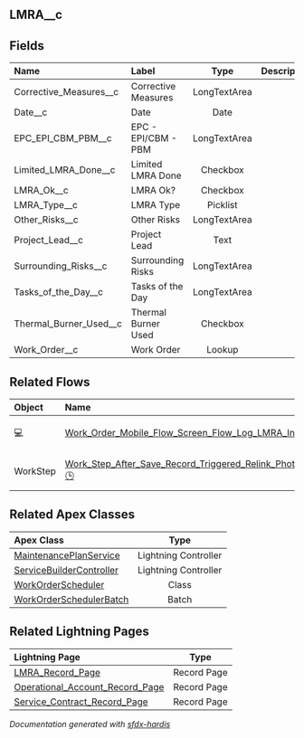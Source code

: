 ## LMRA__c

<!-- Object description -->

## Fields

| Name      | Label | Type | Description |
| :-------- | :---- | :--: | :---------- | 
| Corrective_Measures__c | Corrective Measures | LongTextArea | <!-- --> |
| Date__c | Date | Date | <!-- --> |
| EPC_EPI_CBM_PBM__c | EPC - EPI/CBM - PBM | LongTextArea | <!-- --> |
| Limited_LMRA_Done__c | Limited LMRA Done | Checkbox | <!-- --> |
| LMRA_Ok__c | LMRA Ok? | Checkbox | <!-- --> |
| LMRA_Type__c | LMRA Type | Picklist | <!-- --> |
| Other_Risks__c | Other Risks | LongTextArea | <!-- --> |
| Project_Lead__c | Project Lead | Text | <!-- --> |
| Surrounding_Risks__c | Surrounding Risks | LongTextArea | <!-- --> |
| Tasks_of_the_Day__c | Tasks of the Day | LongTextArea | <!-- --> |
| Thermal_Burner_Used__c | Thermal Burner Used | Checkbox | <!-- --> |
| Work_Order__c | Work Order | Lookup | <!-- --> |


## Related Flows

| Object | Name      | Type | Description |
| :----  | :-------- | :--: | :---------- | 
| 💻 | [Work_Order_Mobile_Flow_Screen_Flow_Log_LMRA_Information](../flows/Work_Order_Mobile_Flow_Screen_Flow_Log_LMRA_Information.md) [🕒](../flows/Work_Order_Mobile_Flow_Screen_Flow_Log_LMRA_Information-history.md) |  Field Service Mobile | <!-- --> |
| WorkStep | [Work_Step_After_Save_Record_Triggered_Relink_Photo_to_LMRA_record](../flows/Work_Step_After_Save_Record_Triggered_Relink_Photo_to_LMRA_record.md) [🕒](../flows/Work_Step_After_Save_Record_Triggered_Relink_Photo_to_LMRA_record-history.md) |  Record After Save | <!-- --> |


## Related Apex Classes

| Apex Class | Type |
| :----      | :--: | 
| [MaintenancePlanService](../apex/MaintenancePlanService.md) | Lightning Controller |
| [ServiceBuilderController](../apex/ServiceBuilderController.md) | Lightning Controller |
| [WorkOrderScheduler](../apex/WorkOrderScheduler.md) | Class |
| [WorkOrderSchedulerBatch](../apex/WorkOrderSchedulerBatch.md) | Batch |


## Related Lightning Pages

| Lightning Page | Type |
| :----      | :--: | 
| [LMRA_Record_Page](../pages/LMRA_Record_Page.md) |  Record Page |
| [Operational_Account_Record_Page](../pages/Operational_Account_Record_Page.md) |  Record Page |
| [Service_Contract_Record_Page](../pages/Service_Contract_Record_Page.md) |  Record Page |


_Documentation generated with [sfdx-hardis](https://sfdx-hardis.cloudity.com)_
